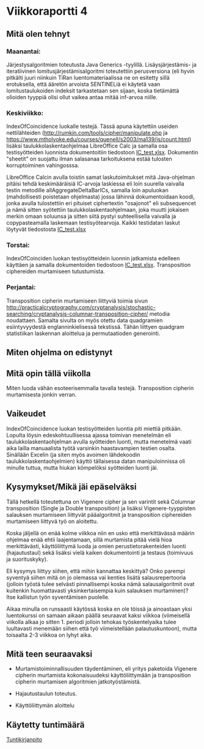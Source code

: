 # Viikkoraportti 4

## Mitä olen tehnyt

### Maanantai:

Järjestysalgoritmien toteutusta Java Generics -tyylillä. Lisäysjärjestämis- ja iteratiivinen lomitusjärjestämisalgoritmi toteutettiin perusversiona (eli hyvin pitkälti juuri niinkuin TiRan luentomateriaalissa ne on esitetty sillä erotuksella, että ääretön arvoista SENTINELiä ei käytetä vaan lomitustaulukoiden indeksit tarkastetaan sen sijaan, koska tietämättä olioiden tyyppiä olisi ollut vaikea antaa mitää inf-arvoa niille.

### Keskiviikko:

IndexOfCoincidence luokalle testejä. Tässä apuna käytettiin useiden nettilähteiden (http://rumkin.com/tools/cipher/manipulate.php ja https://www.mtholyoke.edu/courses/quenell/s2003/ma139/js/count.html) lisäksi taulukkolaskentaohjelmaa LibreOffice Calc ja samalla osa testisyötteiden luonnista dokumentoitiin tiedostoon [IC_test.xlsx](https://github.com/Jsos17/Classic-crypto/blob/master/documentation/IC_test.xlsx). Dokumentin "sheetit" on suojattu ilman salasanaa tarkoituksena estää tulosten korruptoiminen vahingosssa.

LibreOffice Calcin avulla toistin samat laskutoimitukset mitä Java-ohjelman pitäisi tehdä keskimääräisiä IC-arvoja laskiessa eli loin suurella vaivalla testin metodille allAggregateDeltaBarICs, samalla loin apuluokan (mahdollisesti poistetaan ohjelmasta) jossa lähinnä dokumentoidaan koodi, jonka avulla tulostettiin eri pituiset ciphertextin "osajonot" eli subsequencet ja nämä sitten syötettiin taulukkolaskentaohjelmaan, joka muutti jokaisen merkin omaan soluunsa ja sitten siitä pystyi suhteellisella vaivalla ja copypasteamalla laskemaan testisyötearvoja. Kaikki testidatan laskut löytyvät tiedostosta [IC_test.xlsx](https://github.com/Jsos17/Classic-crypto/blob/master/documentation/IC_test.xlsx)
 
### Torstai:

IndexOfCoinciden luokan testisyötteidein luonnin jatkamista edelleen käyttäen ja samalla dokumentoiden tiedostoon [IC_test.xlsx](https://github.com/Jsos17/Classic-crypto/blob/master/documentation/IC_test.xlsx). Transposition ciphereiden murtamiseen tutustumista.

### Perjantai:

Transposition cipherin murtamiseen liittyviä toimia sivun http://practicalcryptography.com/cryptanalysis/stochastic-searching/cryptanalysis-columnar-transposition-cipher/ metodia noudattaen. Samalta sivulta on myös otettu data quadgramien esiintyvyydestä englanninkielisessä tekstissä. Tähän liittyen quadgram statistiikan laskennan aloittelua ja permutaatioden generointi.

## Miten ohjelma on edistynyt




## Mitä opin tällä viikolla

Miten luoda vähän esoteerisemmalla tavalla testejä. Transposition cipherin murtamisesta jonkin verran.


## Vaikeudet

IndexOfCoincidence luokan testisyötteiden luontia piti miettiä pitkään. Lopulta löysin edeskohtuullisessa ajassa toimivan menetelmän eli taulukkolaskentaohjelman avulla syötteiden luonti, mutta menetelmä vaati aika lailla manuaalista työtä varsinkin haastavampien testien osalta. Sinällään Excelin (ja siten myös avoimen lähdekoodin taulukkolaskentaohjelmien) käyttö tällaisessa datan manipuloinnissa oli minulle tuttua, mutta hiukan kömpelöksi syötteiden luonti jäi. 

## Kysymykset/Mikä jäi epäselväksi

Tällä hetkellä toteutettuna on Vigenere cipher ja sen varintit sekä Columnar transposition (Single ja Double transposition) ja lisäksi Vigenere-tyyppisten salauksen murtamiseen liittyvät pääalgoritmit ja transposition ciphereiden murtamiseen liittyvä työ on aloitettu. 

Koska jäljellä on enää kolme viikkoa niin en usko että merkittävässä määrin ohjelmaa enää ehtii laajentamaan, sillä murtamista pitää vielä hioa merkittävästi, käyttöliittymä luoda ja omien perustietorakenteiden luonti (hajautustaul) sekä lisäksi vielä kaiken dokumentointi ja testaus (toimivuus ja suorituskyky). 

Eli kysymys liittyy siihen, että mihin kannattaa keskittyä? Onko parempi syventyä siihen mitä on jo olemassa vai kenties lisätä salausrepertooria (jolloin työstä tulee selvästi pinnallisempi koska nämä salausalgoritmit ovat kuitenkin huomattavasti yksinkertaisempia kuin salauksen murtaminen)? Itse kallistun työn syventämisen puolelle.

Aikaa minulla on runsaasti käytössä koska en ole töissä ja ainoastaan yksi luentokurssi on samaan aikaan päällä seuraavat kaksi viikkoa (viimeisellä viikolla alkaa jo sitten 1. periodi jolloin tehokas työskentelyaika tulee luultavasti menemään siihen että työ viimeistellään palautuskuntoon), mutta toisaalta 2-3 viikkoa on lyhyt aika.

## Mitä teen seuraavaksi

* Murtamistoiminnallisuuden täydentäminen, eli yritys paketoida Vigenere cipherin murtamista kokonaisuudeksi käyttöliittymään ja transposition cipherin murtamisen algoritmien jatkotyöstämistä.

* Hajautustaulun toteutus.

* Käyttöliittymän aloittelu

## Käytetty tuntimäärä

[Tuntikirjanpito](https://github.com/Jsos17/Classic-crypto/blob/master/documentation/tuntikirjanpito.md)
